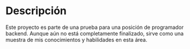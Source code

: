# Descripción
Este proyecto es parte de una prueba para una posición de programador backend. Aunque aún no está completamente finalizado, sirve como una muestra de mis conocimientos y habilidades en esta área.
